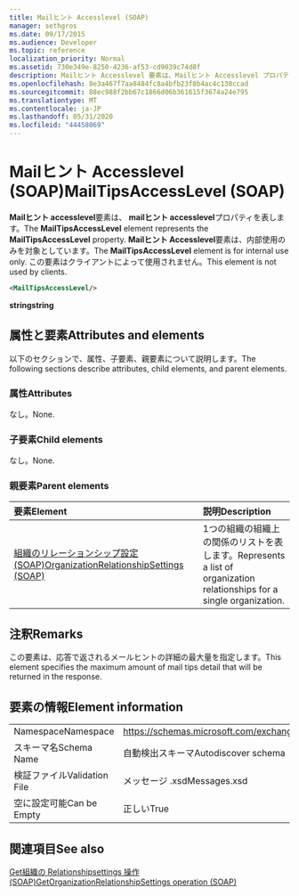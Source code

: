 ```yaml
---
title: Mailヒント Accesslevel (SOAP)
manager: sethgros
ms.date: 09/17/2015
ms.audience: Developer
ms.topic: reference
localization_priority: Normal
ms.assetid: 730e349e-8250-4236-af53-cd9039c74d8f
description: Mailヒント Accesslevel 要素は、Mailヒント Accesslevel プロパティを表します。 Mailヒント Accesslevel 要素は、内部使用のみを対象としています。 この要素はクライアントによって使用されません。
ms.openlocfilehash: 8e3a467f7aa8484fc8a4bfb23f8b4ac4c138ccad
ms.sourcegitcommit: 88ec988f2bb67c1866d06b361615f3674a24e795
ms.translationtype: MT
ms.contentlocale: ja-JP
ms.lasthandoff: 05/31/2020
ms.locfileid: "44458069"
---
```

# <a name="mailtipsaccesslevel-soap"></a><span data-ttu-id="b8a5a-105">Mailヒント Accesslevel (SOAP)</span><span class="sxs-lookup"><span data-stu-id="b8a5a-105">MailTipsAccessLevel (SOAP)</span></span>

<span data-ttu-id="b8a5a-106">**Mailヒント accesslevel**要素は、 **mailヒント accesslevel**プロパティを表します。</span><span class="sxs-lookup"><span data-stu-id="b8a5a-106">The **MailTipsAccessLevel** element represents the **MailTipsAccessLevel** property.</span></span> <span data-ttu-id="b8a5a-107">**Mailヒント Accesslevel**要素は、内部使用のみを対象としています。</span><span class="sxs-lookup"><span data-stu-id="b8a5a-107">The **MailTipsAccessLevel** element is for internal use only.</span></span> <span data-ttu-id="b8a5a-108">この要素はクライアントによって使用されません。</span><span class="sxs-lookup"><span data-stu-id="b8a5a-108">This element is not used by clients.</span></span> 
  
```XML
<MailTipsAccessLevel/>
```

 <span data-ttu-id="b8a5a-109">**string**</span><span class="sxs-lookup"><span data-stu-id="b8a5a-109">**string**</span></span>
## <a name="attributes-and-elements"></a><span data-ttu-id="b8a5a-110">属性と要素</span><span class="sxs-lookup"><span data-stu-id="b8a5a-110">Attributes and elements</span></span>

<span data-ttu-id="b8a5a-111">以下のセクションで、属性、子要素、親要素について説明します。</span><span class="sxs-lookup"><span data-stu-id="b8a5a-111">The following sections describe attributes, child elements, and parent elements.</span></span>
  
### <a name="attributes"></a><span data-ttu-id="b8a5a-112">属性</span><span class="sxs-lookup"><span data-stu-id="b8a5a-112">Attributes</span></span>

<span data-ttu-id="b8a5a-113">なし。</span><span class="sxs-lookup"><span data-stu-id="b8a5a-113">None.</span></span>
  
### <a name="child-elements"></a><span data-ttu-id="b8a5a-114">子要素</span><span class="sxs-lookup"><span data-stu-id="b8a5a-114">Child elements</span></span>

<span data-ttu-id="b8a5a-115">なし。</span><span class="sxs-lookup"><span data-stu-id="b8a5a-115">None.</span></span>
  
### <a name="parent-elements"></a><span data-ttu-id="b8a5a-116">親要素</span><span class="sxs-lookup"><span data-stu-id="b8a5a-116">Parent elements</span></span>

|<span data-ttu-id="b8a5a-117">**要素**</span><span class="sxs-lookup"><span data-stu-id="b8a5a-117">**Element**</span></span>|<span data-ttu-id="b8a5a-118">**説明**</span><span class="sxs-lookup"><span data-stu-id="b8a5a-118">**Description**</span></span>|
|:-----|:-----|
|[<span data-ttu-id="b8a5a-119">組織のリレーションシップ設定 (SOAP)</span><span class="sxs-lookup"><span data-stu-id="b8a5a-119">OrganizationRelationshipSettings (SOAP)</span></span>](organizationrelationshipsettings-soap.md) <br/> |<span data-ttu-id="b8a5a-120">1つの組織の組織上の関係のリストを表します。</span><span class="sxs-lookup"><span data-stu-id="b8a5a-120">Represents a list of organization relationships for a single organization.</span></span>  <br/> |
   
## <a name="remarks"></a><span data-ttu-id="b8a5a-121">注釈</span><span class="sxs-lookup"><span data-stu-id="b8a5a-121">Remarks</span></span>

<span data-ttu-id="b8a5a-122">この要素は、応答で返されるメールヒントの詳細の最大量を指定します。</span><span class="sxs-lookup"><span data-stu-id="b8a5a-122">This element specifies the maximum amount of mail tips detail that will be returned in the response.</span></span>
  
## <a name="element-information"></a><span data-ttu-id="b8a5a-123">要素の情報</span><span class="sxs-lookup"><span data-stu-id="b8a5a-123">Element information</span></span>

|||
|:-----|:-----|
|<span data-ttu-id="b8a5a-124">Namespace</span><span class="sxs-lookup"><span data-stu-id="b8a5a-124">Namespace</span></span>  <br/> |https://schemas.microsoft.com/exchange/2010/Autodiscover  <br/> |
|<span data-ttu-id="b8a5a-125">スキーマ名</span><span class="sxs-lookup"><span data-stu-id="b8a5a-125">Schema Name</span></span>  <br/> |<span data-ttu-id="b8a5a-126">自動検出スキーマ</span><span class="sxs-lookup"><span data-stu-id="b8a5a-126">Autodiscover schema</span></span>  <br/> |
|<span data-ttu-id="b8a5a-127">検証ファイル</span><span class="sxs-lookup"><span data-stu-id="b8a5a-127">Validation File</span></span>  <br/> |<span data-ttu-id="b8a5a-128">メッセージ .xsd</span><span class="sxs-lookup"><span data-stu-id="b8a5a-128">Messages.xsd</span></span>  <br/> |
|<span data-ttu-id="b8a5a-129">空に設定可能</span><span class="sxs-lookup"><span data-stu-id="b8a5a-129">Can be Empty</span></span>  <br/> |<span data-ttu-id="b8a5a-130">正しい</span><span class="sxs-lookup"><span data-stu-id="b8a5a-130">True</span></span>  <br/> |
   
## <a name="see-also"></a><span data-ttu-id="b8a5a-131">関連項目</span><span class="sxs-lookup"><span data-stu-id="b8a5a-131">See also</span></span>



[<span data-ttu-id="b8a5a-132">Get組織の Relationshipsettings 操作 (SOAP)</span><span class="sxs-lookup"><span data-stu-id="b8a5a-132">GetOrganizationRelationshipSettings operation (SOAP)</span></span>](getorganizationrelationshipsettings-operation-soap.md)

